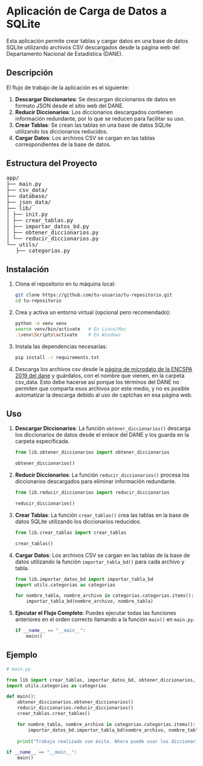 # Aplicación de Carga de Datos a SQLite

Esta aplicación permite crear tablas y cargar datos en una base de datos SQLite utilizando archivos CSV descargados desde la página web del Departamento Nacional de Estadística (DANE). 

## Descripción

El flujo de trabajo de la aplicación es el siguiente:

1. **Descargar Diccionarios**: Se descargan diccionarios de datos en formato JSON desde el sitio web del DANE.
2. **Reducir Diccionarios**: Los diccionarios descargados contienen información redundante, por lo que se reducen para facilitar su uso.
3. **Crear Tablas**: Se crean las tablas en una base de datos SQLite utilizando los diccionarios reducidos.
4. **Cargar Datos**: Los archivos CSV se cargan en las tablas correspondientes de la base de datos.

## Estructura del Proyecto

<pre>app/
├── main.py
├── csv_data/
├── database/
├── json_data/
├── lib/
│ ├── init.py
│ ├── crear_tablas.py
│ ├── importar_datos_bd.py
│ ├── obtener_diccionarios.py
│ └── reducir_diccionarios.py
└── utils/
   ├── categorias.py
</pre>


## Instalación

1. Clona el repositorio en tu máquina local:
    ```sh
    git clone https://github.com/tu-usuario/tu-repositorio.git
    cd tu-repositorio
    ```

2. Crea y activa un entorno virtual (opcional pero recomendado):
    ```sh
    python -m venv venv
    source venv/bin/activate   # En Linux/Mac
    .\venv\Scripts\activate    # En Windows
    ```

3. Instala las dependencias necesarias:
    ```sh
    pip install -r requirements.txt
    ```

4. Descarga los archivos csv desde la [página de microdato de la ENCSPA 2019 del dane](https://microdatos.dane.gov.co/index.php/catalog/680) y guárdalos, con el nombre que vienen, en la carpeta csv_data. Esto debe hacerse así porque los términos del DANE no permiten que comparta esos archivos por este medio, y no es posible automatizar la descarga debido al uso de captchas en esa página web. 
   
## Uso

1. **Descargar Diccionarios**:
    La función `obtener_diccionarios()` descarga los diccionarios de datos desde el enlace del DANE y los guarda en la carpeta especificada.
    ```python
    from lib.obtener_diccionarios import obtener_diccionarios

    obtener_diccionarios()
    ```

2. **Reducir Diccionarios**:
    La función `reducir_diccionarios()` procesa los diccionarios descargados para eliminar información redundante.
    ```python
    from lib.reducir_diccionarios import reducir_diccionarios

    reducir_diccionarios()
    ```

3. **Crear Tablas**:
    La función `crear_tablas()` crea las tablas en la base de datos SQLite utilizando los diccionarios reducidos.
    ```python
    from lib.crear_tablas import crear_tablas

    crear_tablas()
    ```

4. **Cargar Datos**:
    Los archivos CSV se cargan en las tablas de la base de datos utilizando la función `importar_tabla_bd()` para cada archivo y tabla.
    ```python
    from lib.importar_datos_bd import importar_tabla_bd
    import utils.categorias as categorias

    for nombre_tabla, nombre_archivo in categorias.categorias.items():
        importar_tabla_bd(nombre_archivo, nombre_tabla)
    ```

5. **Ejecutar el Flujo Completo**:
    Puedes ejecutar todas las funciones anteriores en el orden correcto llamando a la función `main()` en `main.py`.
    ```python
    if __name__ == "__main__":
        main()
    ```

## Ejemplo

```python
# main.py

from lib import crear_tablas, importar_datos_bd, obtener_diccionarios, reducir_diccionarios
import utils.categorias as categorias

def main():
    obtener_diccionarios.obtener_diccionarios()
    reducir_diccionarios.reducir_diccionarios()
    crear_tablas.crear_tablas()

    for nombre_tabla, nombre_archivo in categorias.categorias.items():
        importar_datos_bd.importar_tabla_bd(nombre_archivo, nombre_tabla)
    
    print("Trabajo realizado con éxito. Ahora puede usar los diccionarios y la base de datos")

if __name__ == "__main__":
    main()
